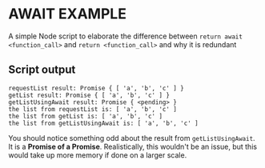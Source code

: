 # AWAIT EXAMPLE
A simple Node script to elaborate the difference between
`return await <function_call>` and `return <function_call>` and why it is redundant


## Script output
```
requestList result: Promise { [ 'a', 'b', 'c' ] }
getList result: Promise { [ 'a', 'b', 'c' ] }
getListUsingAwait result: Promise { <pending> }
the list from requestList is: [ 'a', 'b', 'c' ]
the list from getList is: [ 'a', 'b', 'c' ]
the list from getListUsingAwait is: [ 'a', 'b', 'c' ]
```

You should notice something odd about the result from `getListUsingAwait`. It is a **Promise of a Promise**.
Realistically, this wouldn't be an issue, but this would take up more memory if done on a larger scale.
